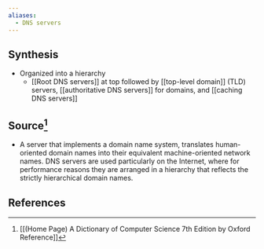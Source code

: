 ```yaml
---
aliases:
  - DNS servers
---
```

## Synthesis
- Organized into a hierarchy
	- [[Root DNS servers]] at top followed by [[top-level domain]] (TLD) servers, [[authoritative DNS servers]] for domains, and [[caching DNS servers]]
## Source[^1]
- A server that implements a domain name system, translates human-oriented domain names into their equivalent machine-oriented network names. DNS servers are used particularly on the Internet, where for performance reasons they are arranged in a hierarchy that reflects the strictly hierarchical domain names.
## References

[^1]: [[(Home Page) A Dictionary of Computer Science 7th Edition by Oxford Reference]]
